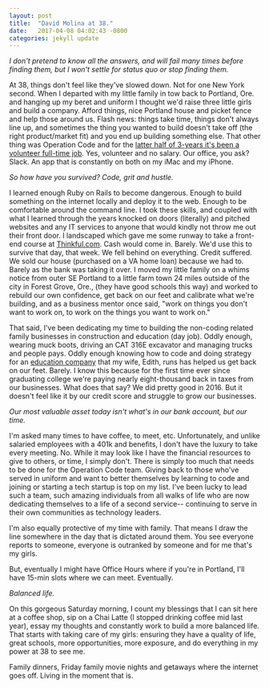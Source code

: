 ```yaml
---
layout: post
title:  "David Molina at 38."
date:   2017-04-08 04:02:43 -0800
categories: jekyll update
---
```


_I don't pretend to know all the answers, and will fail many times before finding them, but I won't settle for status quo or stop finding them._

At 38, things don't feel like they've slowed down. Not for one New York second. When I departed with my little family in tow back to Portland, Ore. and hanging up my beret and uniform I thought we'd raise three little girls and build a company. Afford things, nice Portland house and picket fence and help those around us. Flash news: things take time, things don't always line up, and sometimes the thing you wanted to build doesn't take off (the right product/market fit) and you end up building something else. That other thing was Operation Code and for the [latter half of 3-years it's been a volunteer full-time job](https://operationcode.org/history). Yes, volunteer and no salary. Our office, you ask? Slack. An app that is constantly on both on my iMac and my iPhone.

_So how have you survived? Code, grit and hustle._

I learned enough Ruby on Rails to become dangerous. Enough to build something on the internet locally and deploy it to the web. Enough to be comfortable around the command line. I took these skills, and coupled with what I learned through the years knocked on doors (literally) and pitched websites and any IT services to anyone that would kindly not throw me out their front door. I landscaped which gave me some runway to take a front-end course at [Thinkful.com](https://www.thinkful.com/). Cash would come in. Barely. We'd use this to survive that day, that week. We fell behind on everything. Credit suffered. We sold our house (purchased on a VA home loan) because we had to. Barely as the bank was taking it over. I moved my little family on a whims notice from outer SE Portland to a little farm town 24 miles outside of the city in Forest Grove, Ore., (they have good schools this way) and worked to rebuild our own confidence, get back on our feet and calibrate what we're building, and as a business mentor once said, "work on things you don't want to work on, to work on the things you want to work on."

That said, I've been dedicating my time to building the non-coding related family businesses in construction and education (day job). Oddly enough, wearing muck boots,  driving an CAT 316E excavator and managing trucks and people pays. Oddly enough knowing how to code and doing strategy for an [education company](https://www.thinkmujer.com/) that my wife, Edith, runs has helped us get back on our feet. Barely. I know this because for the first time ever since graduating college we're paying nearly eight-thousand back in taxes from our businesses. What does that say? We did pretty good in 2016. But it doesn't feel like it by our credit score and struggle to grow our businesses.

_Our most valuable asset today isn't what's in our bank account, but our time._

I'm asked many times to have coffee, to meet, etc. Unfortunately, and unlike salaried employees with a 401k and benefits, I don't have the luxury to take every meeting. No. While it may look like I have the financial resources to give to others, or time, I simply don't. There is simply too much that needs to be done for the Operation Code team. Giving back to those who've served in uniform and want to better themselves by learning to code and joining or starting a tech startup is top on my list. I've been lucky to lead such a team, such amazing individuals from all walks of life who are now dedicating themselves to a life of a second service-- continuing to serve in their own communities as technology leaders.

I'm also equally protective of my time with family. That means I draw the line somewhere in the day that is dictated around them. You see everyone reports to someone, everyone is outranked by someone and for me that's my girls.

But, eventually I might have Office Hours where if you're in Portland, I'll have 15-min slots where we can meet. Eventually.

_Balanced life._

On this gorgeous Saturday morning, I count my blessings that I can sit here at a coffee shop, sip on a Chai Latte (I stopped drinking coffee mid last year), essay my thoughts and constantly work to build a more balanced life. That starts with taking care of my girls: ensuring they have a quality of life, great schools, more opportunities, more exposure, and do everything in my power at 38 to see me.

Family dinners, Friday family movie nights and getaways where the internet goes off. Living in the moment that is.
